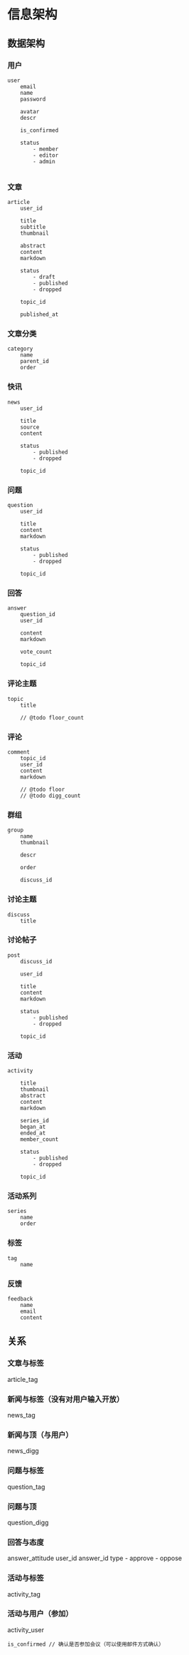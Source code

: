 # 信息架构

## 数据架构

### 用户


```
user
    email
    name
    password

    avatar
    descr
    
    is_confirmed

    status
        - member
        - editor
        - admin


```

### 文章

```
article
    user_id

    title
    subtitle
    thumbnail

    abstract
    content
    markdown

    status
        - draft
        - published
        - dropped

    topic_id

    published_at
```

### 文章分类

```
category
    name
    parent_id
    order
```

### 快讯 

```
news
    user_id

    title
    source
    content

    status
        - published
        - dropped

    topic_id
```

### 问题

```
question
    user_id

    title
    content
    markdown

    status
        - published
        - dropped

    topic_id
```

### 回答

```
answer
    question_id
    user_id

    content
    markdown

    vote_count

    topic_id
```

### 评论主题

```
topic
    title

    // @todo floor_count
```

### 评论

```
comment
    topic_id
    user_id
    content
    markdown

    // @todo floor
    // @todo digg_count
```

### 群组

```
group
    name
    thumbnail

    descr

    order

    discuss_id
```

### 讨论主题

```
discuss
    title
```

### 讨论帖子

```
post
    discuss_id

    user_id

    title
    content
    markdown

    status
        - published
        - dropped

    topic_id
```

### 活动

```
activity

    title
    thumbnail
    abstract
    content
    markdown

    series_id
    began_at
    ended_at
    member_count

    status
        - published
        - dropped

    topic_id
```

### 活动系列

```
series
    name
    order
```


### 标签

```
tag
    name
```

### 反馈

```
feedback
    name
    email
    content
```

## 关系

### 文章与标签

article_tag


### 新闻与标签（没有对用户输入开放）

news_tag

### 新闻与顶（与用户）

news_digg

### 问题与标签

question_tag

### 问题与顶

question_digg

### 回答与态度

answer_attitude
    user_id
    answer_id
    type
        - approve
        - oppose

### 活动与标签

activity_tag

### 活动与用户（参加）

activity_user

    is_confirmed // 确认是否参加会议（可以使用邮件方式确认）



